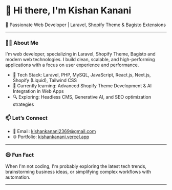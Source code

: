 # 👋 Hi there, I'm Kishan Kanani

🚀 Passionate Web Developer | Laravel, Shopify Theme & Bagisto Extensions 

---

### 👨‍💻 About Me

I'm web developer, specializing in Laravel, Shopify Theme, Bagisto and modern web technologies. I build clean, scalable, and high-performing applications with a focus on user experience and performance.

- 🔧 Tech Stack: Laravel, PHP, MySQL, JavaScript, React.js, Next.js, Shopify (Liquid), Tailwind CSS  
- 🌱 Currently learning: Advanced Shopify Theme Development & AI Integration in Web Apps  
- 🔍 Exploring: Headless CMS, Generative AI, and SEO optimization strategies  

### 📫 Let’s Connect

- 📧 Email: [kishankanani2369@gmail.com](mailto:kishanit2369@gmail.com)  
- 🌐 Portfolio: [kishankanani.vercel.app](https://kishankanani.vercel.app/)  

---

### 😄 Fun Fact

When I'm not coding, I'm probably exploring the latest tech trends, brainstorming business ideas, or simplifying complex workflows with automation.

---
